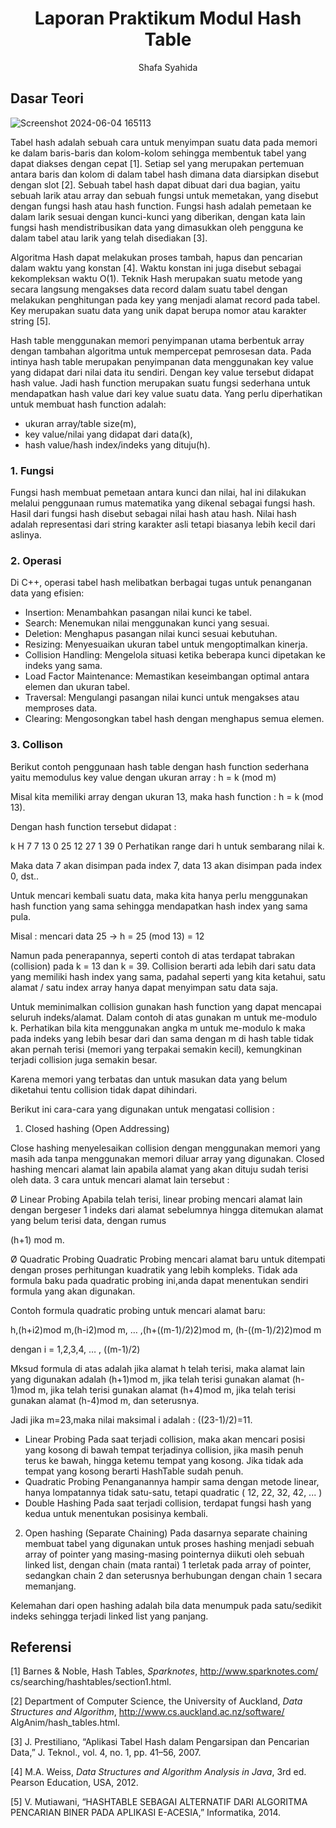 # <h1 align="center">Laporan Praktikum Modul Hash Table</h1>
<p align="center">Shafa Syahida</p>

## Dasar Teori

![Screenshot 2024-06-04 165113](https://github.com/shafasyahii/Praktikum-Struktur-Data-Assignment/assets/162096931/f0969902-2af4-4742-b998-55e3f9369093)

Tabel hash adalah sebuah cara untuk menyimpan suatu data pada memori ke dalam baris-baris dan kolom-kolom sehingga membentuk tabel yang dapat diakses dengan cepat [1]. Setiap sel yang merupakan pertemuan antara baris dan kolom di dalam tabel hash dimana data diarsipkan disebut dengan slot [2]. Sebuah tabel hash dapat dibuat dari dua bagian, yaitu sebuah larik atau array dan sebuah fungsi untuk memetakan, yang disebut dengan fungsi hash atau hash function. Fungsi hash adalah pemetaan ke dalam larik sesuai dengan kunci-kunci yang diberikan, dengan kata lain fungsi hash mendistribusikan data yang dimasukkan oleh pengguna ke dalam tabel atau larik yang telah disediakan [3].

Algoritma Hash dapat melakukan proses tambah, hapus dan pencarian dalam waktu yang konstan [4]. Waktu konstan ini juga disebut sebagai kekompleksan waktu O(1). Teknik Hash merupakan suatu metode yang secara langsung mengakses data record dalam suatu tabel dengan melakukan penghitungan pada key yang menjadi alamat record pada tabel. Key merupakan suatu data yang unik dapat berupa nomor atau karakter string [5]. 

Hash table menggunakan memori penyimpanan utama berbentuk array dengan tambahan algoritma untuk mempercepat pemrosesan data. Pada intinya hash table merupakan penyimpanan data menggunakan key value yang didapat dari nilai data itu sendiri. Dengan key value tersebut didapat hash value. Jadi hash function merupakan suatu fungsi sederhana untuk mendapatkan hash value dari key value suatu data. Yang perlu diperhatikan untuk membuat hash function adalah:

- ukuran array/table size(m),
- key value/nilai yang didapat dari data(k),
- hash value/hash index/indeks yang dituju(h).

### 1. Fungsi
Fungsi hash membuat pemetaan antara kunci dan nilai, hal ini dilakukan melalui penggunaan rumus matematika yang dikenal sebagai fungsi hash. Hasil dari fungsi hash disebut sebagai nilai hash atau hash. Nilai hash adalah representasi dari string karakter asli tetapi biasanya lebih kecil dari aslinya.

### 2. Operasi
Di C++, operasi tabel hash melibatkan berbagai tugas untuk penanganan data yang efisien:

- Insertion: Menambahkan pasangan nilai kunci ke tabel.
- Search: Menemukan nilai menggunakan kunci yang sesuai.
- Deletion: Menghapus pasangan nilai kunci sesuai kebutuhan.
- Resizing: Menyesuaikan ukuran tabel untuk mengoptimalkan kinerja.
- Collision Handling: Mengelola situasi ketika beberapa kunci dipetakan ke indeks yang sama.
- Load Factor Maintenance: Memastikan keseimbangan optimal antara elemen dan ukuran tabel.
- Traversal: Mengulangi pasangan nilai kunci untuk mengakses atau memproses data.
- Clearing: Mengosongkan tabel hash dengan menghapus semua elemen.

### 3. Collison
Berikut contoh penggunaan hash table dengan hash function sederhana yaitu memodulus key value dengan ukuran array : h = k (mod m)

Misal kita memiliki array dengan ukuran 13, maka hash function : h = k (mod 13).

Dengan hash function tersebut didapat :

k	H
7	7
13	0
25	12
27	1
39	0
Perhatikan range dari h untuk sembarang nilai k.

Maka data 7 akan disimpan pada index 7, data 13 akan disimpan pada index 0, dst..

Untuk mencari kembali suatu data, maka kita hanya perlu menggunakan hash function yang sama sehingga mendapatkan hash index yang sama pula.

Misal : mencari data 25 → h = 25 (mod 13) = 12

Namun pada penerapannya, seperti contoh di atas terdapat tabrakan (collision) pada k = 13 dan k = 39. Collision berarti ada lebih dari satu data yang memiliki hash index yang sama, padahal seperti yang kita ketahui, satu alamat / satu index array hanya dapat menyimpan satu data saja.

Untuk meminimalkan collision gunakan hash function yang dapat mencapai seluruh indeks/alamat. Dalam contoh di atas gunakan m untuk me-modulo k. Perhatikan bila kita menggunakan angka m untuk me-modulo k maka pada indeks yang lebih besar dari dan sama dengan m di hash table tidak akan pernah terisi (memori yang terpakai semakin kecil), kemungkinan terjadi collision juga semakin besar.

Karena memori yang terbatas dan untuk masukan data yang belum diketahui tentu collision tidak dapat dihindari.

Berikut ini cara-cara yang digunakan untuk mengatasi collision :

1.   Closed hashing (Open Addressing)

Close hashing menyelesaikan collision dengan menggunakan memori yang masih ada tanpa menggunakan memori diluar array yang digunakan. Closed hashing mencari alamat lain apabila alamat yang akan dituju sudah terisi oleh data. 3 cara untuk mencari alamat lain tersebut :

Ø Linear Probing
Apabila telah terisi, linear probing mencari alamat lain dengan bergeser 1 indeks dari alamat sebelumnya hingga ditemukan alamat yang belum terisi data, dengan rumus

(h+1) mod m.

Ø Quadratic Probing
Quadratic Probing mencari alamat baru untuk ditempati dengan proses perhitungan kuadratik yang lebih kompleks. Tidak ada formula baku pada quadratic probing ini,anda dapat menentukan sendiri formula yang akan digunakan.

Contoh formula quadratic probing untuk mencari alamat baru:

h,(h+i2)mod m,(h-i2)mod m, … ,(h+((m-1)/2)2)mod m, (h-((m-1)/2)2)mod m

dengan i = 1,2,3,4, … , ((m-1)/2)

Mksud formula di atas adalah jika alamat h telah terisi, maka alamat lain yang digunakan adalah (h+1)mod m, jika telah terisi gunakan alamat (h-1)mod m,  jika telah terisi gunakan alamat (h+4)mod m, jika telah terisi gunakan alamat (h-4)mod m, dan seterusnya.

Jadi jika m=23,maka nilai maksimal i adalah : ((23-1)/2)=11.

- Linear Probing
Pada saat terjadi collision, maka akan mencari posisi yang kosong di bawah tempat terjadinya collision, jika masih penuh terus ke bawah, hingga ketemu tempat yang kosong. Jika tidak ada tempat yang kosong berarti HashTable sudah penuh.
- Quadratic Probing
Penanganannya hampir sama dengan metode linear, hanya lompatannya tidak satu-satu, tetapi quadratic ( 12, 22, 32, 42, ... )
- Double Hashing
Pada saat terjadi collision, terdapat fungsi hash yang kedua untuk menentukan posisinya kembali.

2. Open hashing (Separate Chaining)
Pada dasarnya separate chaining membuat tabel yang digunakan untuk proses hashing menjadi sebuah array of pointer yang masing-masing pointernya diikuti oleh sebuah linked list, dengan chain (mata rantai) 1 terletak pada array of pointer, sedangkan chain 2 dan seterusnya berhubungan dengan chain 1 secara memanjang.

Kelemahan dari open hashing adalah bila data menumpuk pada satu/sedikit indeks sehingga terjadi linked list yang panjang.

## Referensi
[1] Barnes & Noble, Hash Tables, *Sparknotes*, http://www.sparknotes.com/ cs/searching/hashtables/section1.html.

[2] Department of Computer Science, the University of Auckland, *Data Structures and Algorithm*, http://www.cs.auckland.ac.nz/software/ AlgAnim/hash_tables.html.

[3] J. Prestiliano, “Aplikasi Tabel Hash dalam Pengarsipan dan Pencarian Data,” J. Teknol., vol. 4, no. 1, pp. 41–56, 2007.

[4] M.A. Weiss, *Data Structures and Algorithm Analysis in Java*, 3rd ed. Pearson Education, USA, 2012.

[5] V. Mutiawani, “HASHTABLE SEBAGAI ALTERNATIF DARI ALGORITMA PENCARIAN BINER PADA APLIKASI E-ACESIA,” Informatika, 2014.